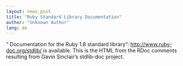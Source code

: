 ```yaml
---
layout: news_post
title: "Ruby Standard Library Documentation"
author: "Unknown Author"
lang: de
---
```


” Documentation for the Ruby 1.8 standard library”:
http://www.ruby-doc.org/stdlib/ is available. This is the HTML from the
RDoc comments resulting from Gavin Sinclair’s stdlib-doc project.
